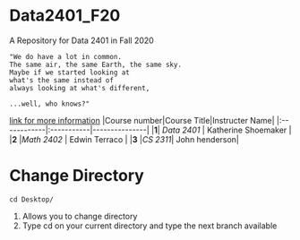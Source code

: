 # Data2401_F20
A Repository for Data 2401 in Fall 2020

```
"We do have a lot in common.
The same air, the same Earth, the same sky.
Maybe if we started looking at
what's the same instead of
always looking at what's different,

...well, who knows?"
```



[link for more information](https://www.goodreads.com/quotes/512317-we-do-have-a-lot-in-common-the-same-air)
|Course number|Course Title|Instructer Name|
|:------------|:-----------|---------------|
|**1**| *Data 2401* | Katherine Shoemaker |
|**2** |*Math 2402* | Edwin Terraco |
|**3** |*CS 2311*| John henderson|

# Change Directory

```
cd Desktop/

```

1. Allows you to change directory
2. Type cd on your current directory and type the next branch available 
